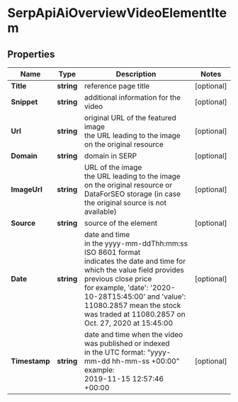 # SerpApiAiOverviewVideoElementItem


## Properties

| Name | Type | Description | Notes |
|------------ | ------------- | ------------- | -------------|
**Title** | **string** | reference page title |[optional]|
**Snippet** | **string** | additional information for the video |[optional]|
**Url** | **string** | original URL of the featured image<br>the URL leading to the image on the original resource |[optional]|
**Domain** | **string** | domain in SERP |[optional]|
**ImageUrl** | **string** | URL of the image<br>the URL leading to the image on the original resource or DataForSEO storage (in case the original source is not available) |[optional]|
**Source** | **string** | source of the element |[optional]|
**Date** | **string** | date and time<br>in the yyyy-mm-ddThh:mm:ss ISO 8601 format<br>indicates the date and time for which the value field provides previous close price<br>for example, 'date': '2020-10-28T15:45:00' and 'value': 11080.2857 mean the stock was traded at 11080.2857 on Oct. 27, 2020 at 15:45:00 |[optional]|
**Timestamp** | **string** | date and time when the video was published or indexed<br>in the UTC format: “yyyy-mm-dd hh-mm-ss +00:00”<br>example:<br>2019-11-15 12:57:46 +00:00 |[optional]|